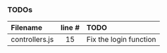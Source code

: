 ### TODOs
| Filename | line # | TODO
|:------|:------:|:------
| controllers.js | 15 | Fix the login function